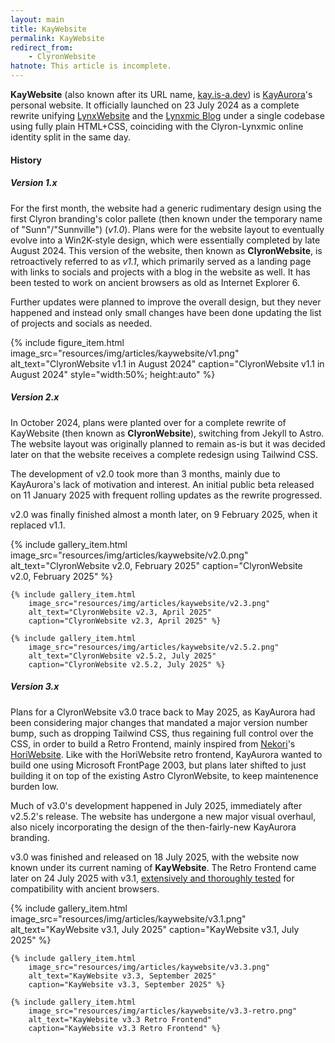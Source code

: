 ```yaml
---
layout: main
title: KayWebsite
permalink: KayWebsite
redirect_from:
    - ClyronWebsite
hatnote: This article is incomplete.
---
```

**KayWebsite** (also known after its URL name, [kay.is-a.dev](https://kay.is-a.dev)) is [KayAurora](KayAurora)'s personal website. It officially launched on 23 July 2024 as a complete rewrite unifying [LynxWebsite](LynxWebsite) and the [Lynxmic Blog](Lynxmic_Blog) under a single codebase using fully plain HTML+CSS, coinciding with the Clyron-Lynxmic online identity split in the same day.

#### History
##### Version 1.x
For the first month, the website had a generic rudimentary design using the first Clyron branding's color pallete (then known under the temporary name of "Sunn"/"Sunnville") (*v1.0*).
Plans were for the website layout to eventually evolve into a Win2K-style design, which were essentially completed by late August 2024. This version of the website, then known as **ClyronWebsite**, is retroactively referred to as *v1.1*, which primarily served as a landing page with links to socials and projects with a blog in the website as well. It has been tested to work on ancient browsers as old as Internet Explorer 6.

Further updates were planned to improve the overall design, but they never happened and instead only small changes have been done updating the list of projects and socials as needed.

   <div class="container">
    {% include figure_item.html 
        image_src="resources/img/articles/kaywebsite/v1.png" 
        alt_text="ClyronWebsite v1.1 in August 2024" 
        caption="ClyronWebsite v1.1 in August 2024"
        style="width:50%; height:auto" %}
</div>

##### Version 2.x
In October 2024, plans were planted over for a complete rewrite of KayWebsite (then known as **ClyronWebsite**), switching from Jekyll to Astro. The website layout was originally planned to remain as-is but it was decided later on that the website receives a complete redesign using Tailwind CSS.

The development of v2.0 took more than 3 months, mainly due to KayAurora's lack of motivation and interest. An initial public beta released on 11 January 2025 with frequent rolling updates as the rewrite progressed.

v2.0 was finally finished almost a month later, on 9 February 2025, when it replaced v1.1.

<div class="wiki-gallery" id="nekori-moments-gallery">
    {% include gallery_item.html 
        image_src="resources/img/articles/kaywebsite/v2.0.png" 
        alt_text="ClyronWebsite v2.0, February 2025" 
        caption="ClyronWebsite v2.0, February 2025" %}

    {% include gallery_item.html 
        image_src="resources/img/articles/kaywebsite/v2.3.png" 
        alt_text="ClyronWebsite v2.3, April 2025" 
        caption="ClyronWebsite v2.3, April 2025" %}

    {% include gallery_item.html 
        image_src="resources/img/articles/kaywebsite/v2.5.2.png" 
        alt_text="ClyronWebsite v2.5.2, July 2025" 
        caption="ClyronWebsite v2.5.2, July 2025" %}
</div>

##### Version 3.x
Plans for a ClyronWebsite v3.0 trace back to May 2025, as KayAurora had been considering major changes that mandated a major version number bump, such as dropping Tailwind CSS, thus regaining full control over the CSS, in order to build a Retro Frontend, mainly inspired from [Nekori](Nekori)'s [HoriWebsite](HoriWebsite).
Like with the HoriWebsite retro frontend, KayAurora wanted to build one using Microsoft FrontPage 2003, but plans later shifted to just building it on top of the existing Astro ClyronWebsite, to keep maintenence burden low.

Much of v3.0's development happened in July 2025, immediately after v2.5.2's release. The website has undergone a new major visual overhaul, also nicely incorporating the design of the then-fairly-new KayAurora branding.

v3.0 was finished and released on 18 July 2025, with the website now known under its current naming of **KayWebsite**. The Retro Frontend came later on 24 July 2025 with v3.1, [extensively and thoroughly tested](https://kay.is-a.dev/blog/2025-07-24-how-low-can-you-go-browser-compatibility/) for compatibility with ancient browsers.

<div class="wiki-gallery" id="nekori-moments-gallery">
    {% include gallery_item.html 
        image_src="resources/img/articles/kaywebsite/v3.1.png" 
        alt_text="KayWebsite v3.1, July 2025" 
        caption="KayWebsite v3.1, July 2025" %}

    {% include gallery_item.html 
        image_src="resources/img/articles/kaywebsite/v3.3.png" 
        alt_text="KayWebsite v3.3, September 2025" 
        caption="KayWebsite v3.3, September 2025" %}

    {% include gallery_item.html 
        image_src="resources/img/articles/kaywebsite/v3.3-retro.png" 
        alt_text="KayWebsite v3.3 Retro Frontend" 
        caption="KayWebsite v3.3 Retro Frontend" %}
</div>